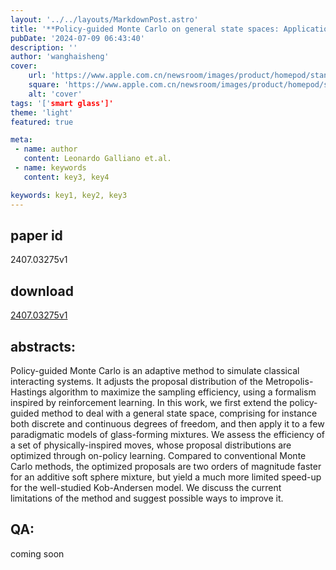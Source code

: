 ```yaml
---
layout: '../../layouts/MarkdownPost.astro'
title: '**Policy-guided Monte Carlo on general state spaces: Application to glass-forming mixtures**'
pubDate: '2024-07-09 06:43:40'
description: ''
author: 'wanghaisheng'
cover:
    url: 'https://www.apple.com.cn/newsroom/images/product/homepod/standard/Apple-HomePod-hero-230118_big.jpg.large_2x.jpg'
    square: 'https://www.apple.com.cn/newsroom/images/product/homepod/standard/Apple-HomePod-hero-230118_big.jpg.large_2x.jpg'
    alt: 'cover'
tags: '['smart glass']' 
theme: 'light'
featured: true

meta:
 - name: author
   content: Leonardo Galliano et.al.
 - name: keywords
   content: key3, key4

keywords: key1, key2, key3
---
```


## paper id
2407.03275v1
## download
[2407.03275v1](http://arxiv.org/abs/2407.03275v1)
## abstracts:
Policy-guided Monte Carlo is an adaptive method to simulate classical interacting systems. It adjusts the proposal distribution of the Metropolis-Hastings algorithm to maximize the sampling efficiency, using a formalism inspired by reinforcement learning. In this work, we first extend the policy-guided method to deal with a general state space, comprising for instance both discrete and continuous degrees of freedom, and then apply it to a few paradigmatic models of glass-forming mixtures. We assess the efficiency of a set of physically-inspired moves, whose proposal distributions are optimized through on-policy learning. Compared to conventional Monte Carlo methods, the optimized proposals are two orders of magnitude faster for an additive soft sphere mixture, but yield a much more limited speed-up for the well-studied Kob-Andersen model. We discuss the current limitations of the method and suggest possible ways to improve it.
## QA:
coming soon
